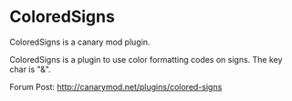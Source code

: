 # ColoredSigns
ColoredSigns is a canary mod plugin.

ColoredSigns is a plugin to use color formatting codes on signs.
The key char is "&".

Forum Post:
http://canarymod.net/plugins/colored-signs
